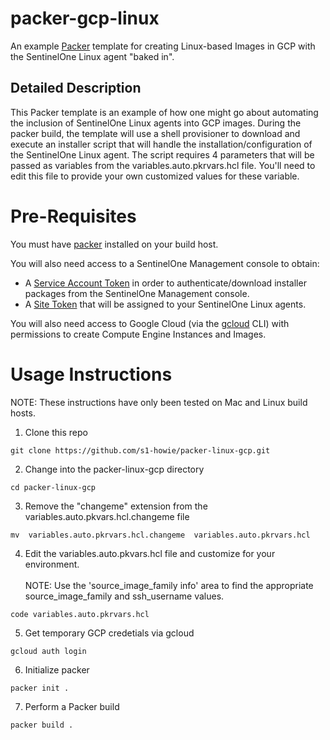 # packer-gcp-linux
 An example [Packer](https://www.packer.io/) template for creating Linux-based Images in GCP with the SentinelOne Linux agent "baked in".

## Detailed Description
This Packer template is an example of how one might go about automating the inclusion of SentinelOne Linux agents into GCP images.  During the packer build, the template will use a shell provisioner to download and execute an installer script that will handle the installation/configuration of the SentinelOne Linux agent.  The script requires 4 parameters that will be passed as variables from the variables.auto.pkrvars.hcl file.  You'll need to edit this file to provide your own customized values for these variable.

# Pre-Requisites
You must have [packer](https://developer.hashicorp.com/packer/downloads) installed on your build host.

You will also need access to a SentinelOne Management console to obtain:
- A [Service Account Token](https://support.sentinelone.com/hc/en-us/articles/9274954401687-Creating-Service-Users) in order to authenticate/download installer packages from the SentinelOne Management console.
- A [Site Token](https://support.sentinelone.com/hc/en-us/articles/360019996013-Getting-a-Site-or-Group-Token) that will be assigned to your SentinelOne Linux agents.

You will also need access to Google Cloud (via the [gcloud](https://cloud.google.com/sdk/docs/install) CLI) with permissions to create Compute Engine Instances and Images.  


# Usage Instructions
NOTE:  These instructions have only been tested on Mac and Linux build hosts.

1. Clone this repo
```
git clone https://github.com/s1-howie/packer-linux-gcp.git
```
2. Change into the packer-linux-gcp directory
```
cd packer-linux-gcp
```
3. Remove the "changeme" extension from the variables.auto.pkvars.hcl.changeme file
```
mv  variables.auto.pkrvars.hcl.changeme  variables.auto.pkrvars.hcl
```
4. Edit the variables.auto.pkvars.hcl file and customize for your environment.  
<br />NOTE:  Use the 'source_image_family info' area to find the appropriate source_image_family and ssh_username values.
```
code variables.auto.pkrvars.hcl
```
5. Get temporary GCP credetials via gcloud
```
gcloud auth login
```

6. Initialize packer
```
packer init .
```
7. Perform a Packer build
```
packer build .
```